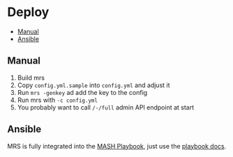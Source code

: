 # Deploy

<!-- vim-markdown-toc GitLab -->

* [Manual](#manual)
* [Ansible](#ansible)

<!-- vim-markdown-toc -->

## Manual

1. Build mrs
2. Copy `config.yml.sample` into `config.yml` and adjust it
3. Run `mrs -genkey` ad add the key to the config
4. Run mrs with `-c config.yml`
5. You probably want to call `/-/full` admin API endpoint at start

## Ansible

MRS is fully integrated into the [MASH Playbook](https://github.com/mother-of-all-self-hosting/mash-playbook/),
just use the [playbook docs](https://github.com/mother-of-all-self-hosting/mash-playbook/blob/main/docs/services/mrs.md).
